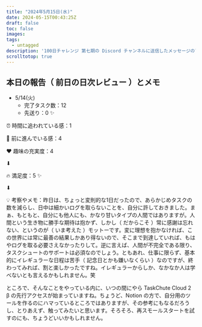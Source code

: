 ```yaml
---
title: "2024年5月15日(水)"
date: 2024-05-15T00:43:25Z
draft: false
toc: false
images:
tags: 
  - untagged
description: '100日チャレンジ 第七期の Discord チャンネルに送信したメッセージのアーカイブ'
scrolltotop: true
---
```


## 本日の報告（ 前日の日次レビュー ）とメモ

- 5/14(火)
  - 完了タスク数：12
  - 先送り：0 ✨

⏰ 時間に追われている感：1

💪 前に進んでいる感：4

❤️ 趣味の充実度：4

⬇︎

🔥 満足度：5 ✨

⬇︎

💡 考察やメモ：昨日は、ちょっと変則的な1日だったので、あらかじめタスクの数を減らし、日中は細かいログを取らないことを、自分に許しておきました。まぁ、もともと、自分にも他人にも、かなり甘いタイプの人間ではありますが。人間という生き物に勝手な期待は抱かず、しかし（ だからこそ ）常に感謝は忘れない、というのが（ いま考えた ）モットーです。変に理想を抱かなければ、この世界には常に最善の結果しかあり得ないので、そこまで到達していれば、もはやログを取る必要さえなかったりして。逆に言えば、人間が不完全である限り、タスクシュートのサポートは必須なのでしょう。ともあれ、仕事に限らず、基本的にイレギュラーな日程は苦手（ 記念日とかも嫌いなくらい ）なのですが、終わってみれば、割と楽しかったですね。イレギュラーからしか、なかなか人は学べないとも言えるかもしれません。笑

ところで、そんなことをやっている内に、いつの間にやら TaskChute Cloud 2 β の先行アクセスが始まっていますね。ちょうど、Notion の方で、自分用のツールを作るのにハマっているところではありますが、その参考にもなるだろうし、とりあえず、触ってみたいと思います。そろそろ、再スモールスタートを試すのにも、ちょうどいいかもしれません。
